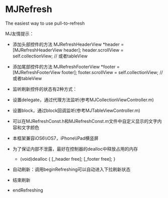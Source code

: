 MJRefresh
=========

The easiest way to use pull-to-refresh

 MJ友情提示：
 * 添加头部控件的方法
 MJRefreshHeaderView *header = [MJRefreshHeaderView header];
 header.scrollView = self.collectionView; // 或者tableView
 
 * 添加尾部控件的方法
 MJRefreshFooterView *footer = [MJRefreshFooterView footer];
 footer.scrollView = self.collectionView; // 或者tableView
 
 * 监听刷新控件的状态有2种方式：
  * 设置delegate，通过代理方法监听(参考MJCollectionViewController.m)
  * 设置block，通过block回调监听(参考MJTableViewController.m)
 
 * 可以在MJRefreshConst.h和MJRefreshConst.m文件中自定义显示的文字内容和文字颜色
 
 * 本框架兼容iOS6\iOS7，iPhone\iPad横竖屏
 
 * 为了保证内部不泄露，最好在控制器的dealloc中释放占用的内存
    - (void)dealloc
    {
        [_header free];
        [_footer free];
    }
 
 * 自动刷新：调用beginRefreshing可以自动进入下拉刷新状态
 
 * 结束刷新
  * endRefreshing
